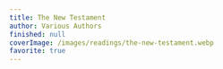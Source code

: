```yaml
---
title: The New Testament
author: Various Authors
finished: null
coverImage: /images/readings/the-new-testament.webp
favorite: true
---
```

